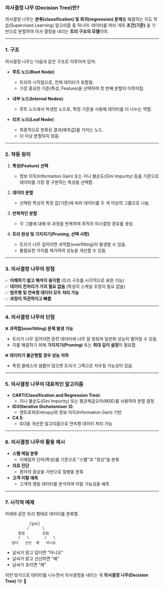 ### **의사결정 나무 (Decision Tree)란?**

의사결정 나무는 **분류(classification) 및 회귀(regression) 문제**를 해결하는 지도 학습(Supervised Learning) 알고리즘 중 하나야. 데이터를 여러 개의 **조건(기준)** 을 기반으로 분할하여 의사 결정을 내리는 **트리 구조의 모델**이야.

---

### **1. 구조**
의사결정 나무는 다음과 같은 구조로 이루어져 있어:

- **루트 노드(Root Node)**:  
  - 트리의 시작점으로, 전체 데이터가 포함됨.  
  - 가장 중요한 기준(특성, Feature)을 선택하여 첫 번째 분할이 이루어짐.  

- **내부 노드(Internal Nodes)**:  
  - 루트 노드에서 파생된 노드로, 특정 기준을 사용해 데이터를 더 나누는 역할.  

- **리프 노드(Leaf Node)**:  
  - 최종적으로 분류된 결과(예측값)를 가지는 노드.  
  - 더 이상 분할되지 않음.  

---

### **2. 작동 원리**
1. **특성(Feature) 선택**  
   - 정보 이득(Information Gain) 또는 지니 불순도(Gini Impurity) 등을 기준으로 데이터를 가장 잘 구분하는 특성을 선택함.  

2. **데이터 분할**  
   - 선택된 특성의 특정 값(기준)에 따라 데이터를 두 개 이상의 그룹으로 나눔.  
   
3. **반복적인 분할**  
   - 각 그룹에 대해 위 과정을 반복하여 최적의 의사결정 경로를 생성.  

4. **트리 완성 및 가지치기(Pruning, 선택 사항)**  
   - 트리가 너무 깊어지면 과적합(overfitting)이 발생할 수 있음.  
   - 불필요한 가지를 제거하여 성능을 개선할 수 있음.  

---

### **3. 의사결정 나무의 장점**
✅ **이해하기 쉽고 해석이 용이함** (트리 구조를 시각적으로 표현 가능)  
✅ **데이터 전처리가 거의 필요 없음** (특성의 스케일 조정이 필요 없음)  
✅ **범주형 및 연속형 데이터 모두 처리 가능**  
✅ **과정이 직관적이고 빠름**  

---

### **4. 의사결정 나무의 단점**
❌ **과적합(overfitting) 문제 발생 가능**  
   - 트리가 너무 깊어지면 훈련 데이터에 너무 잘 맞춰져 일반화 성능이 떨어질 수 있음.  
   - 이를 해결하기 위해 **가지치기(Pruning)** 또는 **최대 깊이 설정**이 필요함.  

❌ **데이터가 불균형할 경우 성능 저하**  
   - 특정 클래스의 샘플이 많으면 트리가 그쪽으로 치우칠 가능성이 있음.  

---

### **5. 의사결정 나무의 대표적인 알고리즘**
- **CART(Classification and Regression Tree)**:  
  - 지니 불순도(Gini Impurity) 또는 평균제곱오차(MSE)를 사용하여 분할 결정  
- **ID3(Iterative Dichotomiser 3)**:  
  - 엔트로피(Entropy)와 정보 이득(Information Gain) 기반  
- **C4.5**:  
  - ID3을 개선한 알고리즘으로 연속형 데이터 처리 가능  

---

### **6. 의사결정 나무의 활용 예시**
- **스팸 메일 분류**  
  - 이메일의 단어(특성)를 기준으로 "스팸"과 "정상"을 분류  
- **의료 진단**  
  - 환자의 증상을 기반으로 질병을 분류  
- **고객 이탈 예측**  
  - 고객의 행동 데이터를 분석하여 이탈 가능성을 예측  

---

### **7. 시각적 예제**
아래와 같은 트리 형태로 데이터를 분류함.

```
           [날씨]
          /      \
      맑음        흐림
      /   \       /   \
   덥다   선선  예   아니오
```

- 날씨가 맑고 덥다면 "아니오"  
- 날씨가 맑고 선선하면 "예"  
- 날씨가 흐리면 "예"  

이런 방식으로 데이터를 나누면서 의사결정을 내리는 게 **의사결정 나무(Decision Tree)** 야! 🌳
